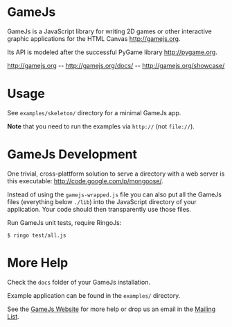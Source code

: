 GameJs
=======

GameJs is a JavaScript library for writing 2D games or other interactive graphic applications for the HTML Canvas <http://gamejs.org>.

Its API is modeled after the successful PyGame library <http://pygame.org>.

<http://gamejs.org> -- <http://gamejs.org/docs/> -- <http://gamejs.org/showcase/>

Usage
=========

See `examples/skeleton/` directory for a minimal GameJs app.

**Note** that you need to run the examples via `http://` (not `file://`).

GameJs Development
=====================================

One trivial, cross-plattform solution to serve a directory with a web server is this executable: <http://code.google.com/p/mongoose/>.

Instead of using the `gamejs-wrapped.js` file you can also put all the GameJs files (everything below `./lib`) into the JavaScript directory of your application. Your code should then transparently use those files.

Run GameJs unit tests, require RingoJs:

    $ ringo test/all.js

More Help
===========

Check the `docs` folder of your GameJs installation.

Example application can be found in the `examples/` directory.

See the [GameJs Website](http://gamejs.org) for more help or drop us an email in the [Mailing List](http://groups.google.com/group/gamejs).
